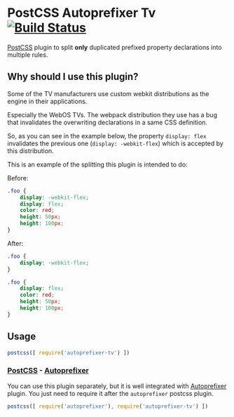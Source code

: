 # PostCSS Autoprefixer Tv [![Build Status][ci-img]][ci]

[PostCSS] plugin to split **only** duplicated prefixed property declarations into multiple rules.

## Why should I use this plugin?

Some of the TV manufacturers use custom webkit distributions as the engine in their applications.

Especially the WebOS TVs. The webpack distribution they use has a bug that invalidates the overwriting declarations in a same CSS definition.

So, as you can see in the example below, the property `display: flex` invalidates the previous one (`display: -webkit-flex`) which is accepted by this distribution.

This is an example of the splitting this plugin is intended to do:

Before:
```css
.foo {
    display: -webkit-flex;
    display: flex;
    color: red;
    height: 50px;
    height: 100px;
}
```

After:
```css
.foo {
    display: -webkit-flex;
}

.foo {
    display: flex;
    color: red;
    height: 50px;
    height: 100px;
}
```

## Usage

```js
postcss([ require('autoprefixer-tv') ])
```

### [PostCSS] - [Autoprefixer]

You can use this plugin separately, but it is well integrated with [Autoprefixer] plugin. You just need to require it after the `autoprefixer` postcss plugin.

```js
postcss([ require('autoprefixer'), require('autoprefixer-tv') ])
```

[PostCSS]: https://github.com/postcss/postcss
[Autoprefixer]: https://github.com/postcss/autoprefixer
[ci-img]:  https://travis-ci.org/celiolatorraca/postcss-autoprefixer-tv.svg
[ci]:      https://travis-ci.org/celiolatorraca/postcss-autoprefixer-tv
